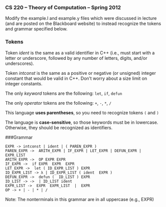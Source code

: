 ﻿### CS 220 – Theory of Computation – Spring 2012

Modify the  example.l and  example.y files  which were  discussed in lecture
(and are posted on the Blackboard website) to  instead recognize the tokens and
grammar specified below.

### Tokens

Token *ident* is the same as a valid identifier in C++ (i.e., must start with a
letter or underscore, followed by any number of letters, digits, and/or
underscores).

Token *intconst* is the same as a positive or negative (or unsigned) integer
constant that would be valid in C++. Don’t worry about a size limit on integer
constants.

The only *keyword* tokens are the following: `let`, `if`, `defun`

The only *operator* tokens are the following: `+`, `-`, `*`, `/`

This language **uses parentheses**, so you need to recognize tokens `(` and `)`

The language is **case-sensitive**, so those keywords must be in lowercase.
Otherwise, they should be recognized as identifiers.



###Grammar

    EXPR -> intconst | ident | ( PAREN_EXPR )
    PAREN_EXPR ->  ARITH_EXPR | IF_EXPR | LET_EXPR | DEFUN_EXPR | EXPR_LIST
    ARITH_EXPR ->  OP EXPR EXPR
    IF_EXPR ->  if EXPR  EXPR  EXPR 
    LET_EXPR ->  let ( ID_EXPR_LIST ) EXPR
    ID_EXPR_LIST -> λ | ID_EXPR_LIST ( ident  EXPR )
    DEFUN_EXPR ->  defun (  ID_LIST ) EXPR
    ID_LIST -> ->  | ID_LIST ident
    EXPR_LIST ->  EXPR  EXPR_LIST  |  EXPR
    OP -> + | - | * | /


Note: The nonterminals in this grammar are in all uppercase (e.g., EXPR)